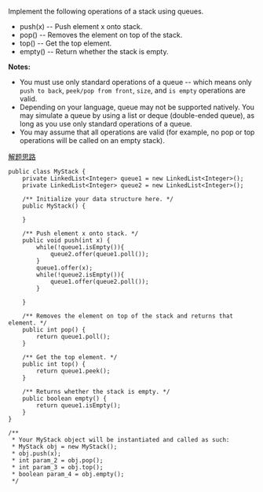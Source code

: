 Implement the following operations of a stack using queues.
* push(x) -- Push element x onto stack.
* pop() -- Removes the element on top of the stack.
* top() -- Get the top element.
* empty() -- Return whether the stack is empty.

**Notes:**
* You must use only standard operations of a queue -- which means only `push to back`, `peek/pop from front`, `size`, and `is empty` operations are valid.
* Depending on your language, queue may not be supported natively. You may simulate a queue by using a list or deque (double-ended queue), as long as you use only standard operations of a queue.
* You may assume that all operations are valid (for example, no pop or top operations will be called on an empty stack).

[解题思路](http://www.cnblogs.com/grandyang/p/4568796.html)
```
public class MyStack {
    private LinkedList<Integer> queue1 = new LinkedList<Integer>();
    private LinkedList<Integer> queue2 = new LinkedList<Integer>();
    
    /** Initialize your data structure here. */
    public MyStack() {
        
    }
    
    /** Push element x onto stack. */
    public void push(int x) {
        while(!queue1.isEmpty()){
            queue2.offer(queue1.poll());
        }
        queue1.offer(x);
        while(!queue2.isEmpty()){
            queue1.offer(queue2.poll());
        }
        
    }
    
    /** Removes the element on top of the stack and returns that element. */
    public int pop() {
        return queue1.poll();
    }
    
    /** Get the top element. */
    public int top() {
        return queue1.peek();
    }
    
    /** Returns whether the stack is empty. */
    public boolean empty() {
        return queue1.isEmpty();
    }
}

/**
 * Your MyStack object will be instantiated and called as such:
 * MyStack obj = new MyStack();
 * obj.push(x);
 * int param_2 = obj.pop();
 * int param_3 = obj.top();
 * boolean param_4 = obj.empty();
 */
 ```

